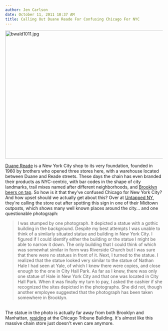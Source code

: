 ```yaml
---
author: Jen Carlson
date: October 11, 2011 10:37 AM
title: Calling Out Duane Reade For Confusing Chicago For NYC
---
```


<p><span class="mt-enclosure mt-enclosure-image" style="display: inline;"> <img alt="bwald1011.jpg" src="https://web.archive.org/web/20130523113910im_/http://gothamist.com/attachments/arts_jen/bwald1011.jpg" width="640" height="410" class="image-none"> </span></p>

<p><a href="https://web.archive.org/web/20130523113910/http://gothamist.com/tags/duanereade">Duane Reade</a> is a New York City shop to its very foundation, founded in 1960 by brothers who opened three stores here, with a warehouse located between Duane and Reade streets. These days the chain has even branded their products as NYC-centric, with bar codes in the shape of city landmarks, trail mixes named after different neighborhoods, and <a href="https://web.archive.org/web/20130523113910/http://gothamist.com/2011/01/14/duane_reade_wins_over_williamsburg.php">Brooklyn beers on tap</a>. So how is it that they&apos;ve confused Chicago for New York City? And how upset should we actually get about this? Over at <a href="https://web.archive.org/web/20130523113910/http://newyork.untappedcities.com/2011/10/07/duane-reade-mistakes-chicago-for-new-york-city/">Untapped NY</a>, they&apos;re calling the store out after spotting this sign in one of their Midtown outposts, which shows many well known places around the city... and one questionable photograph:<br>
</p><blockquote>I was stumped by one photograph. It depicted a statue with a gothic building in the background. Despite my best attempts I was unable to think of a similarly situated statue and building in New York City. I figured if I could identify either the building or the statue I might be able to narrow it down. The only building that I could think of which was somewhat similar in form was Riverside Church but I was sure that there were no statues in front of it. Next, I turned to the statue. I realized that the statue looked very similar to the statue of Nathan Hale I had seen at Yale, of which I knew there were copies, and close enough to the one in City Hall Park. As far as I knew, there was only one statue of Hale in New York City and that one was located in City Hall Park. When it was finally my turn to pay, I asked the cashier if she recognized the sites depicted in the photographs. She did not, though another employee suggested that the photograph has been taken somewhere in Brooklyn.</blockquote><br>
The statue in the photo is actually far away from both Brooklyn and Manhattan, <a href="https://web.archive.org/web/20130523113910/http://www.google.com/search?hl=en&amp;q=chicago+tribune+statue+nathan+hale&amp;gs_sm=e&amp;gs_upl=2222l3749l0l3869l12l9l0l0l0l1l622l1631l0.2.1.1.0.1l5l0&amp;bav=on.2,or.r_gc.r_pw.r_cp.,cf.osb&amp;biw=1244&amp;bih=692&amp;um=1&amp;ie=UTF-8&amp;tbm=isch&amp;source=og&amp;sa=N&amp;tab=wi">residing</a> at the Chicago Tribune Building. It&apos;s almost like this massive chain store just doesn&apos;t even care anymore.<p></p>